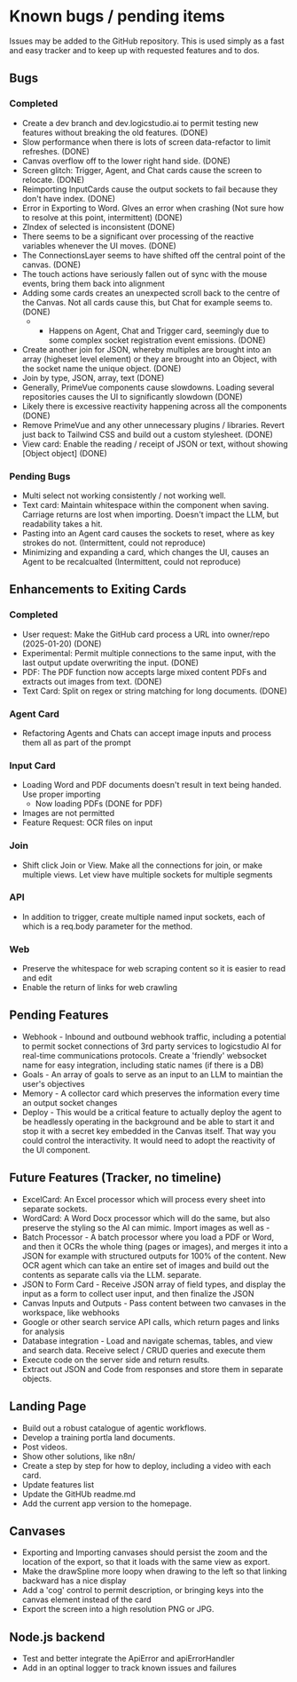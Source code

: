 # Known bugs / pending items

Issues may be added to the GitHub repository. This is used simply as a fast and easy tracker and to keep up with requested features and to dos.

## Bugs

### Completed

- Create a dev branch and dev.logicstudio.ai to permit testing new features without breaking the old features. (DONE)
- Slow performance when there is lots of screen data-refactor to limit refreshes. (DONE)
- Canvas overflow off to the lower right hand side. (DONE)
- Screen glitch: Trigger, Agent, and Chat cards cause the screen to relocate. (DONE)
- Reimporting InputCards cause the output sockets to fail because they don't have index. (DONE)
- Error in Exporting to Word. GIves an error when crashing (Not sure how to resolve at this point, intermittent) (DONE)
- ZIndex of selected is inconsistent (DONE)
- There seems to be a significant over processing of the reactive variables whenever the UI moves. (DONE)
- The ConnectionsLayer seems to have shifted off the central point of the canvas. (DONE)
- The touch actions have seriously fallen out of sync with the mouse events, bring them back into alignment
- Adding some cards creates an unexpected scroll back to the centre of the Canvas. Not all cards cause this, but Chat for example seems to. (DONE)
  - - Happens on Agent, Chat and Trigger card, seemingly due to some complex socket registration event emissions. (DONE)
- Create another join for JSON, whereby multiples are brought into an array (higheset level element) or they are brought into an Object, with the socket name the unique object. (DONE)
- Join by type, JSON, array, text (DONE)
- Generally, PrimeVue components cause slowdowns. Loading several repositories causes the UI to significantly slowdown (DONE)
- Likely there is excessive reactivity happening across all the components (DONE)
- Remove PrimeVue and any other unnecessary plugins / libraries. Revert just back to Tailwind CSS and build out a custom stylesheet. (DONE)
- View card: Enable the reading / receipt of JSON or text, without showing [Object object] (DONE)

### Pending Bugs

- Multi select not working consistently / not working well.
- Text card: Maintain whitespace within the component when saving. Carriage returns are lost when importing. Doesn't impact the LLM, but readability takes a hit.
- Pasting into an Agent card causes the sockets to reset, where as key strokes do not. (Intermittent, could not reproduce)
- Minimizing and expanding a card, which changes the UI, causes an Agent to be recalcualted (Intermittent, could not reproduce)

## Enhancements to Exiting Cards

### Completed

- User request: Make the GitHub card process a URL into owner/repo (2025-01-20) (DONE)
- Experimental: Permit multiple connections to the same input, with the last output update overwriting the input. (DONE)
- PDF: The PDF function now accepts large mixed content PDFs and extracts out images from text. (DONE)
- Text Card: Split on regex or string matching for long documents. (DONE)

### Agent Card

- Refactoring Agents and Chats can accept image inputs and process them all as part of the prompt

### Input Card

- Loading Word and PDF documents doesn't result in text being handed. Use proper importing
  - Now loading PDFs (DONE for PDF)
- Images are not permitted
- Feature Request: OCR files on input

### Join

- Shift click Join or View. Make all the connections for join, or make multiple views. Let view have multiple sockets for multiple segments

### API

- In addition to trigger, create multiple named input sockets, each of which is a req.body parameter for the method.

### Web

- Preserve the whitespace for web scraping content so it is easier to read and edit
- Enable the return of links for web crawling

## Pending Features

- Webhook - Inbound and outbound webhook traffic, including a potential to permit socket connections of 3rd party services to logicstudio AI for real-time communications protocols. Create a 'friendly' websocket name for easy integration, including static names (if there is a DB)
- Goals - An array of goals to serve as an input to an LLM to maintian the user's objectives
- Memory - A collector card which preserves the information every time an output socket changes
- Deploy - This would be a critical feature to actually deploy the agent to be headlessly operating in the background and be able to start it and stop it with a secret key embedded in the Canvas itself. That way you could control the interactivity. It would need to adopt the reactivity of the UI component.

## Future Features (Tracker, no timeline)

- ExcelCard: An Excel processor which will process every sheet into separate sockets.
- WordCard: A Word Docx processor which will do the same, but also preserve the styling so the AI can mimic. Import images as well as -
- Batch Processor - A batch processor where you load a PDF or Word, and then it OCRs the whole thing (pages or images), and merges it into a JSON for example with structured outputs for 100% of the content. New OCR agent which can take an entire set of images and build out the contents as separate calls via the LLM.
  separate.
- JSON to Form Card - Receive JSON array of field types, and display the input as a form to collect user input, and then finalize the JSON
- Canvas Inputs and Outputs - Pass content between two canvases in the workspace, like webhooks
- Google or other search service API calls, which return pages and links for analysis
- Database integration - Load and navigate schemas, tables, and view and search data. Receive select / CRUD queries and execute them
- Execute code on the server side and return results.
- Extract out JSON and Code from responses and store them in separate objects.

## Landing Page

- Build out a robust catalogue of agentic workflows.
- Develop a training portla land documents.
- Post videos.
- Show other solutions, like n8n/
- Create a step by step for how to deploy, including a video with each card.
- Update features list
- Update the GitHUb readme.md
- Add the current app version to the homepage.

## Canvases

- Exporting and Importing canvases should persist the zoom and the location of the export, so that it loads with the same view as export.
- Make the drawSpline more loopy when drawing to the left so that linking backward has a nice display
- Add a 'cog' control to permit description, or bringing keys into the canvas element instead of the card
- Export the screen into a high resolution PNG or JPG.

## Node.js backend

- Test and better integrate the ApiError and apiErrorHandler
- Add in an optinal logger to track known issues and failures
